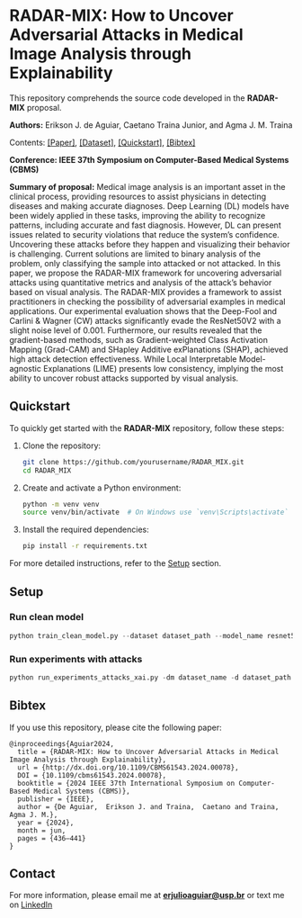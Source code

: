 # RADAR-MIX: How to Uncover Adversarial Attacks in Medical Image Analysis through Explainability

This repository comprehends the source code developed in the **RADAR-MIX** proposal.

**Authors:** Erikson J. de Aguiar, Caetano Traina Junior, and Agma J. M. Traina

Contents: [[Paper]](https://ieeexplore.ieee.org/abstract/document/10600758), [[Dataset]](https://challenge.isic-archive.com/data/#2018), [[Quickstart]](#Quickstart), [[Bibtex]](#Bibtex)

**Conference: IEEE 37th Symposium on Computer-Based Medical Systems (CBMS)**

**Summary of proposal:** Medical image analysis is an important asset in the clinical process, providing resources to assist physicians in detecting diseases and making accurate diagnoses. Deep Learning (DL) models have been widely applied in these tasks, improving the ability to recognize patterns, including accurate and fast diagnosis. However, DL can present issues related to security violations that reduce the system’s confidence. Uncovering these attacks before they happen and visualizing their behavior is challenging. Current solutions are limited to binary analysis of the problem, only classifying the sample into attacked or not attacked. In this paper, we propose the RADAR-MIX framework for uncovering adversarial attacks using quantitative metrics and analysis of the attack’s behavior based on visual analysis. The RADAR-MIX provides a framework to assist practitioners in checking the possibility of adversarial examples in medical applications. Our experimental evaluation shows that the Deep-Fool and Carlini & Wagner (CW) attacks significantly evade the ResNet50V2 with a slight noise level of 0.001. Furthermore, our results revealed that the gradient-based methods, such as Gradient-weighted Class Activation Mapping (Grad-CAM) and SHapley Additive exPlanations (SHAP), achieved high attack detection effectiveness. While Local Interpretable Model-agnostic Explanations (LIME) presents low consistency, implying the most ability to uncover robust attacks supported by visual analysis.

## Quickstart

To quickly get started with the **RADAR-MIX** repository, follow these steps:

1. Clone the repository:
    ```sh
    git clone https://github.com/yourusername/RADAR_MIX.git
    cd RADAR_MIX
    ```

2. Create and activate a Python environment:
    ```sh
    python -m venv venv
    source venv/bin/activate  # On Windows use `venv\Scripts\activate`
    ```

3. Install the required dependencies:
    ```sh
    pip install -r requirements.txt
    ```

For more detailed instructions, refer to the [Setup](#Setup) section.

## Setup

### Run clean model

```python
python train_clean_model.py --dataset dataset_path --model_name resnet50 --epochs 10 --dataset_name my_dataset_name
```

### Run experiments with attacks

```python
python run_experiments_attacks_xai.py -dm dataset_name -d dataset_path -dv dataset_csv -wp weights_path
```


## Bibtex

If you use this repository, please cite the following paper:

```
@inproceedings{Aguiar2024,
  title = {RADAR-MIX: How to Uncover Adversarial Attacks in Medical Image Analysis through Explainability},
  url = {http://dx.doi.org/10.1109/CBMS61543.2024.00078},
  DOI = {10.1109/cbms61543.2024.00078},
  booktitle = {2024 IEEE 37th International Symposium on Computer-Based Medical Systems (CBMS)},
  publisher = {IEEE},
  author = {De Aguiar,  Erikson J. and Traina,  Caetano and Traina,  Agma J. M.},
  year = {2024},
  month = jun,
  pages = {436–441}
}
```

## Contact

For more information, please email me at **erjulioaguiar@usp.br** or text me on [LinkedIn](https://www.linkedin.com/in/erjulioaguiar/)

